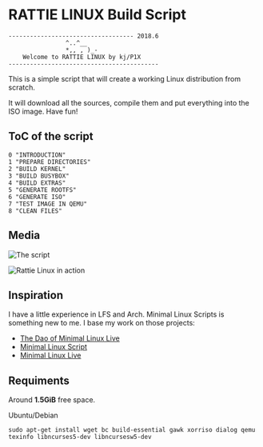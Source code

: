 # RATTIE LINUX Build Script

    ----------------------------------- 2018.6
                    ^..^__
                    *,, , )_-
        Welcome to RATTIE LINUX by kj/P1X
    ------------------------------------------


This is a simple script that will create a working Linux distribution from scratch.

It will download all the sources, compile them and put everything into the ISO image. Have fun!

## ToC of the script

    0 "INTRODUCTION"
    1 "PREPARE DIRECTORIES"
    2 "BUILD KERNEL"
    3 "BUILD BUSYBOX"
    4 "BUILD EXTRAS"
    5 "GENERATE ROOTFS"
    6 "GENERATE ISO"
    7 "TEST IMAGE IN QEMU"
    8 "CLEAN FILES"

## Media

![The script](https://i.imgur.com/hijWGm6.png)

![Rattie Linux in action](https://i.imgur.com/3jVu9Jy.png)

## Inspiration

I have a little experience in LFS and Arch. Minimal Linux Scripts is something new to me. I base my work on those projects:

- [The Dao of Minimal Linux Live](http://minimal.idzona.com/the_dao_of_minimal_linux_live.txt)
- [Minimal Linux Script](https://github.com/ivandavidov/minimal-linux-script/blob/master/minimal.sh)
- [Minimal Linux Live](http://minimal.idzona.com)

## Requiments

Around **1.5GiB** free space.

Ubuntu/Debian

    sudo apt-get install wget bc build-essential gawk xorriso dialog qemu texinfo libncurses5-dev libncursesw5-dev
